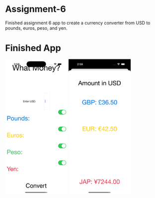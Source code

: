# Assignment-6

Finished assignment 6 app to create a currency converter from USD to pounds, euros, peso, and yen.

# Finished App

<img src="https://github.com/kmoreland126/Assignment-6/blob/main/Pictures/Simulator%20Screenshot%20-%20iPhone%2016%20Pro%20-%202025-06-29%20at%2014.58.24.png" width="200">

<img src="https://github.com/kmoreland126/Assignment-6/blob/main/Pictures/Simulator%20Screenshot%20-%20iPhone%2016%20Pro%20-%202025-06-29%20at%2014.58.32.png" width="200">
